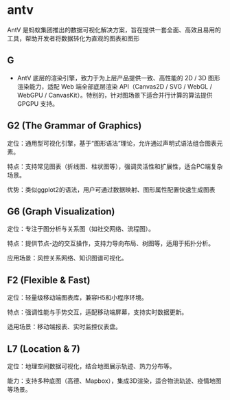 # antv
AntV 是蚂蚁集团推出的数据可视化解决方案，旨在提供一套全面、高效且易用的工具，帮助开发者将数据转化为直观的图表和图形

## G
  - AntV 底层的渲染引擎，致力于为上层产品提供一致、高性能的 2D / 3D 图形渲染能力，适配 Web 端全部底层渲染 API（Canvas2D / SVG / WebGL / WebGPU / CanvasKit）。特别的，针对图场景下适合并行计算的算法提供 GPGPU 支持。
 
## G2 (The Grammar of Graphics)
定位：通用型可视化引擎，基于“图形语法”理论，允许通过声明式语法组合图表元素。

特点：支持常见图表（折线图、柱状图等），强调灵活性和扩展性，适合PC端复杂场景。

优势：类似ggplot2的语法，用户可通过数据映射、图形属性配置快速生成图表

## G6 (Graph Visualization)
定位：专注于图分析与关系图（如社交网络、流程图）。

特点：提供节点-边的交互操作，支持力导向布局、树图等，适用于拓扑分析。

应用场景：风控关系网络、知识图谱可视化。

## F2 (Flexible & Fast)
定位：轻量级移动端图表库，兼容H5和小程序环境。

特点：强调性能与手势交互，适配移动端屏幕，支持实时数据更新。

适用场景：移动端报表、实时监控仪表盘。

## L7 (Location & 7)
定位：地理空间数据可视化，结合地图展示轨迹、热力分布等。

能力：支持多种底图（高德、Mapbox），集成3D渲染，适合物流轨迹、疫情地图等场景。